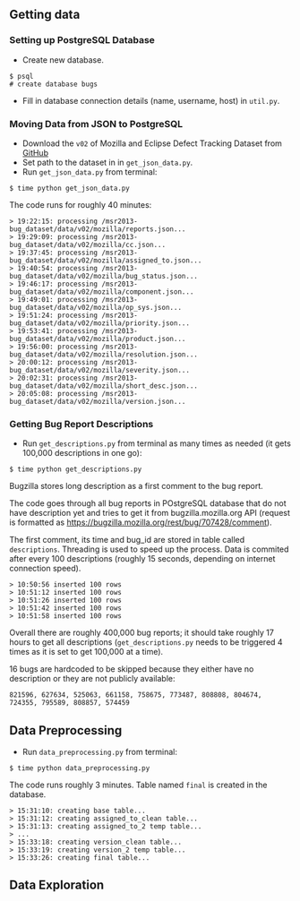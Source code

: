 ## Getting data

### Setting up PostgreSQL Database

- Create new database.

```
$ psql
# create database bugs
```

- Fill in database connection details (name, username, host) in `util.py`.

### Moving Data from JSON to PostgreSQL

- Download the `v02` of Mozilla and Eclipse Defect Tracking Dataset from [GitHub](https://github.com/ansymo/msr2013-bug_dataset)
- Set path to the dataset in in `get_json_data.py`.
- Run `get_json_data.py` from terminal:

```
$ time python get_json_data.py
```

The code runs for roughly 40 minutes:

```
> 19:22:15: processing /msr2013-bug_dataset/data/v02/mozilla/reports.json...
> 19:29:09: processing /msr2013-bug_dataset/data/v02/mozilla/cc.json...
> 19:37:45: processing /msr2013-bug_dataset/data/v02/mozilla/assigned_to.json...
> 19:40:54: processing /msr2013-bug_dataset/data/v02/mozilla/bug_status.json...
> 19:46:17: processing /msr2013-bug_dataset/data/v02/mozilla/component.json...
> 19:49:01: processing /msr2013-bug_dataset/data/v02/mozilla/op_sys.json...
> 19:51:24: processing /msr2013-bug_dataset/data/v02/mozilla/priority.json...
> 19:53:41: processing /msr2013-bug_dataset/data/v02/mozilla/product.json...
> 19:56:00: processing /msr2013-bug_dataset/data/v02/mozilla/resolution.json...
> 20:00:12: processing /msr2013-bug_dataset/data/v02/mozilla/severity.json...
> 20:02:31: processing /msr2013-bug_dataset/data/v02/mozilla/short_desc.json...
> 20:05:08: processing /msr2013-bug_dataset/data/v02/mozilla/version.json...
```

### Getting Bug Report Descriptions

- Run `get_descriptions.py` from terminal as many times as needed (it gets 100,000 descriptions in one go):

```
$ time python get_descriptions.py
```

Bugzilla stores long description as a first comment to the bug report.

The code goes through all bug reports in POstgreSQL database that do not have description yet and tries to get it from bugzilla.mozilla.org API (request is formatted as https://bugzilla.mozilla.org/rest/bug/707428/comment).

The first comment, its time and bug_id are stored in table called `descriptions`. Threading is used to speed up the process. Data is commited after every 100 descriptions (roughly 15 seconds, depending on internet connection speed).

```
> 10:50:56 inserted 100 rows
> 10:51:12 inserted 100 rows
> 10:51:26 inserted 100 rows
> 10:51:42 inserted 100 rows
> 10:51:58 inserted 100 rows
```

Overall there are roughly 400,000 bug reports; it should take roughly 17 hours to get all descriptions (`get_descriptions.py` needs to be triggered 4 times as it is set to get 100,000 at a time).

16 bugs are hardcoded to be skipped because they either have no description or they are not publicly available:

```
821596, 627634, 525063, 661158, 758675, 773487, 808808, 804674, 724355, 795589, 808857, 574459
```

## Data Preprocessing

- Run `data_preprocessing.py` from terminal:

```
$ time python data_preprocessing.py
```

The code runs roughly 3 minutes. Table named `final` is created in the database.

```
> 15:31:10: creating base table...
> 15:31:12: creating assigned_to_clean table...
> 15:31:13: creating assigned_to_2 temp table...
> ...
> 15:33:18: creating version_clean table...
> 15:33:19: creating version_2 temp table...
> 15:33:26: creating final table...
```

## Data Exploration

